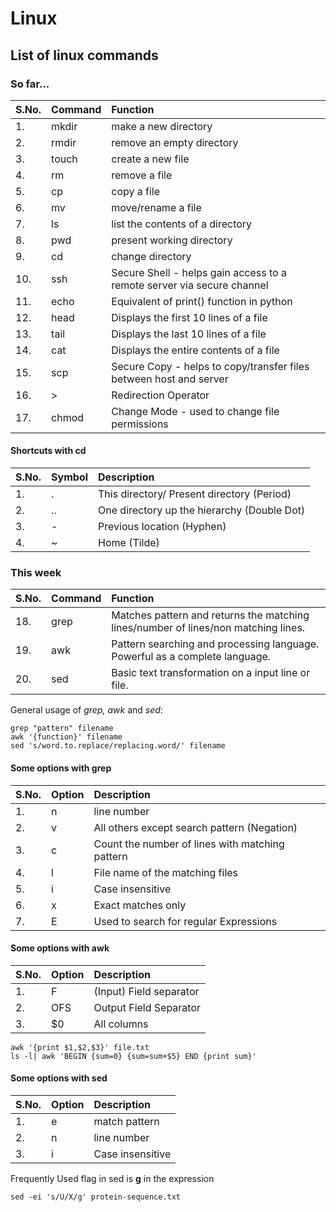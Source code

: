 # Linux  
## List of linux commands  
### So far...

| S.No. | Command | Function  
|:------|:--------|:--------------------------------------------------------------------------  
|1.     |  mkdir  |  make a new directory  
|2.     |  rmdir  |  remove an empty directory  
|3.     |  touch  |  create a new file  
|4.     |  rm     |  remove a file  
|5.     |  cp     |  copy a file  
|6.     |  mv     |  move/rename a file  
|7.     |  ls     |  list the contents of a directory  
|8.     |  pwd    |  present working directory  
|9.     |  cd     |  change directory  
|10.    |ssh      | Secure Shell - helps gain access to a remote server via secure channel  
|11.    |echo     | Equivalent of print() function in python  
|12.    |head     | Displays the first 10 lines of a file  
|13.    |tail     | Displays the last 10 lines of a file  
|14.    |cat      | Displays the entire contents of a file 
|15.    |scp      | Secure Copy - helps to copy/transfer files between host and server  
|16.    |>        | Redirection Operator  
|17.    |chmod    | Change Mode - used to change file permissions  

#### Shortcuts with cd

|S.No.| Symbol | Description
|:----|:-------|:-------------------------------------------
|1.   | .      | This directory/ Present directory (Period)
|2.   | ..     | One directory up the hierarchy (Double Dot)
|3.   | -      | Previous location (Hyphen)
|4.   | ~      | Home (Tilde)

### This week

| S.No. | Command | Function  
|:------|:--------|:--------------------------------------------------------------------------------- 
|18.    |grep     |Matches pattern and returns the matching lines/number of lines/non matching lines.
|19.    |awk      |Pattern searching and processing language. Powerful as a complete language.
|20.    |sed      |Basic text transformation on a input line or file.

General usage of *grep, awk* and *sed*:

```
grep "pattern" filename
awk '{function}' filename
sed 's/word.to.replace/replacing.word/' filename
```

#### Some options with grep

|S.No.| Option | Description
|:----|:-------|:-----------------------------------------------
|1.   |n       | line number
|2.   |v       | All others except search pattern (Negation)
|3.   |c       | Count the number of lines with matching pattern
|4.   |l       | File name of the matching files
|5.   |i       | Case insensitive
|6.   |x       | Exact matches only
|7.   |E       | Used to search for regular Expressions

#### Some options with awk

|S.No.| Option | Description
|:----|:-------|:-----------------------------
|1.   |F       | (Input) Field separator
|2.   |OFS     | Output Field Separator
|3.   |$0      | All columns

```
awk '{print $1,$2,$3}' file.txt
ls -l| awk 'BEGIN {sum=0} {sum=sum+$5} END {print sum}'
```

#### Some options with sed

|S.No.| Option | Description
|:----|:-------|:--------------------
|1.   |e       | match pattern
|2.   |n       | line number
|3.   |i       | Case insensitive

Frequently Used flag in sed is **g** in the expression

```
sed -ei 's/U/X/g' protein-sequence.txt
```


